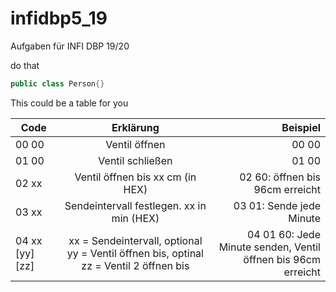 # infidbp5_19
Aufgaben für INFI DBP 19/20

do that 

```JAVA
public class Person{}
```

This could be a table for you

| Code        | Erklärung           | Beispiel  |
| ------------- |:-------------:| -----:|
| 00 00      | Ventil öffnen    | 00 00 |
| 01 00      | Ventil schließen |   01 00 |
| 02 xx      | Ventil öffnen bis xx cm (in HEX)      |    02 60: öffnen bis 96cm erreicht |
| 03 xx | Sendeintervall festlegen. xx in min (HEX) | 03 01: Sende jede Minute|
| 04 xx [yy] [zz] | xx = Sendeintervall, optional yy = Ventil öffnen bis, optinal zz = Ventil 2 öffnen bis | 04 01 60: Jede Minute senden, Ventil öffnen bis 96cm erreicht |
